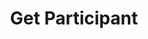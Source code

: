 ---
title: Get Participant
excerpt: >-
  Retrieves a [Participant](#schema_participant) from a
  [Conversation](#schema_conversation).
api:
  file: botpress-api.json
  operationId: getParticipant
deprecated: false
hidden: false
metadata:
  title: ''
  description: ''
  robots: index
next:
  description: ''
---
